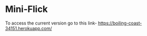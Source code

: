 # Mini-Flick

To access the current version go to this link- https://boiling-coast-34151.herokuapp.com/

